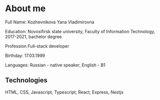 # About me

Full Name: Kozhevnikova Yana Vladimirovna

Education: Novosifirsk state university, Faculty of Information Technology, 2017-2021, bachelor degree

Profession Full-stack developer

Birthday: 17.03.1999

Languages: Russian - native speaker, English - B1

## Technologies

HTML, CSS, Javascript, Typescript, React, Express, Nestjs
